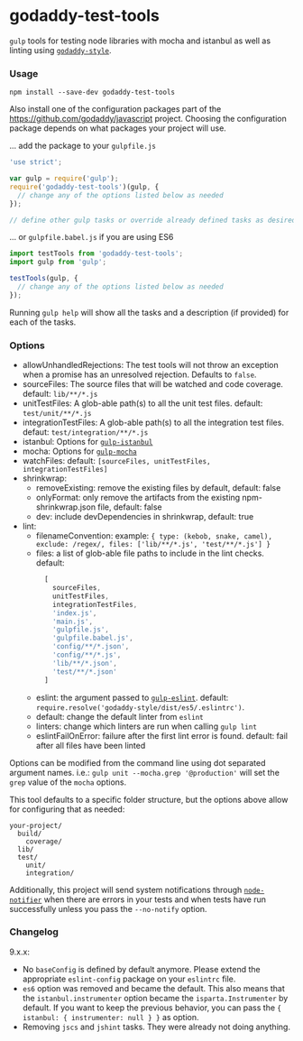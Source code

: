 # godaddy-test-tools

`gulp` tools for testing node libraries with mocha and istanbul as well as linting using [`godaddy-style`](https://github.com/godaddy/javascript).

### Usage
```
npm install --save-dev godaddy-test-tools
```

Also install one of the configuration packages part of the https://github.com/godaddy/javascript project.
Choosing the configuration package depends on what packages your project will use.

... add the package to your `gulpfile.js`
```js
'use strict';

var gulp = require('gulp');
require('godaddy-test-tools')(gulp, {
  // change any of the options listed below as needed
});

// define other gulp tasks or override already defined tasks as desired
```

... or `gulpfile.babel.js` if you are using ES6
```js
import testTools from 'godaddy-test-tools';
import gulp from 'gulp';

testTools(gulp, {
  // change any of the options listed below as needed
});

```

Running `gulp help` will show all the tasks and a description (if provided) for each of the tasks.


### Options
 - allowUnhandledRejections: The test tools will not throw an exception when a promise has an unresolved rejection. Defaults to `false`.
 - sourceFiles: The source files that will be watched and code coverage. default: `lib/**/*.js`
 - unitTestFiles: A glob-able path(s) to all the unit test files. default: `test/unit/**/*.js`
 - integrationTestFiles: A glob-able path(s) to all the integration test files. defaut: `test/integration/**/*.js`
 - istanbul: Options for [`gulp-istanbul`](https://www.npmjs.com/package/gulp-istanbul)
 - mocha: Options for [`gulp-mocha`](https://www.npmjs.com/package/gulp-mocha)
 - watchFiles: default: `[sourceFiles, unitTestFiles, integrationTestFiles]`
 - shrinkwrap:
    - removeExisting: remove the existing files by default, default: false
    - onlyFormat: only remove the artifacts from the existing npm-shrinkwrap.json file, default: false
    - dev: include devDependencies in shrinkwrap, default: true
 - lint:
    - filenameConvention: example: `{ type: (kebob, snake, camel), exclude: /regex/, files: ['lib/**/*.js', 'test/**/*.js'] }`
    - files: a list of glob-able file paths to include in the lint checks.
        default:
        ```js
          [
            sourceFiles,
            unitTestFiles,
            integrationTestFiles,
            'index.js',
            'main.js',
            'gulpfile.js',
            'gulpfile.babel.js',
            'config/**/*.json',
            'config/**/*.js',
            'lib/**/*.json',
            'test/**/*.json'
          ]
        ```
    - eslint: the argument passed to [`gulp-eslint`](https://www.npmjs.com/package/gulp-eslint). default: `require.resolve('godaddy-style/dist/es5/.eslintrc')`.
    - default: change the default linter from `eslint`
    - linters: change which linters are run when calling `gulp lint`
    - eslintFailOnError: failure after the first lint error is found.
        default: fail after all files have been linted

Options can be modified from the command line using dot separated
argument names. i.e.: `gulp unit --mocha.grep '@production'` will set
the `grep` value of the `mocha` options.

This tool defaults to a specific folder structure, but the options above
allow for configuring that as needed:

```
your-project/
  build/
    coverage/
  lib/
  test/
    unit/
    integration/
```

Additionally, this project will send system notifications through
[`node-notifier`](https://www.npmjs.com/package/node-notifier) when
there are errors in your tests and when tests have run successfully unless
you pass the `--no-notify` option.

### Changelog

9.x.x:
* No `baseConfig` is defined by default anymore. Please extend the appropriate `eslint-config` package on your `eslintrc` file.
* `es6` option was removed and became the default. This also means that the `istanbul.instrumenter` option became the `isparta.Instrumenter` by default. If you want to keep the previous behavior, you can pass the `{ istanbul: { instrumenter: null } }` as option.
* Removing `jscs` and `jshint` tasks. They were already not doing anything.

